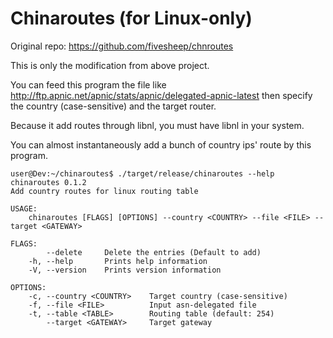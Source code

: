 # Chinaroutes (for Linux-only)

Original repo: https://github.com/fivesheep/chnroutes

This is only the modification from above project.

You can feed this program the file like http://ftp.apnic.net/apnic/stats/apnic/delegated-apnic-latest then specify the country (case-sensitive) and the target router.

Because it add routes through libnl, you must have libnl in your system.

You can almost instantaneously add a bunch of country ips' route by this program.

```
user@Dev:~/chinaroutes$ ./target/release/chinaroutes --help
chinaroutes 0.1.2
Add country routes for linux routing table

USAGE:
    chinaroutes [FLAGS] [OPTIONS] --country <COUNTRY> --file <FILE> --target <GATEWAY>

FLAGS:
        --delete     Delete the entries (Default to add)
    -h, --help       Prints help information
    -V, --version    Prints version information

OPTIONS:
    -c, --country <COUNTRY>    Target country (case-sensitive)
    -f, --file <FILE>          Input asn-delegated file
    -t, --table <TABLE>        Routing table (default: 254)
        --target <GATEWAY>     Target gateway
```
